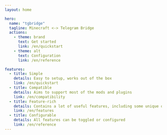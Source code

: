 ```yaml
---
layout: home

hero:
  name: "tgbridge"
  tagline: Minecraft <-> Telegram Bridge
  actions:
    - theme: brand
      text: Get started
      link: /en/quickstart
    - theme: alt
      text: Configuration
      link: /en/reference

features:
  - title: Simple
    details: Easy to setup, works out of the box
    link: /en/quickstart
  - title: Compatible
    details: Aims to support most of the mods and plugins
    link: /en/compatibility
  - title: Feature-rich
    details: Contains a lot of useful features, including some unique ones
    link: /en/features
  - title: Configurable
    details: All features can be toggled or configured
    link: /en/reference
---
```


